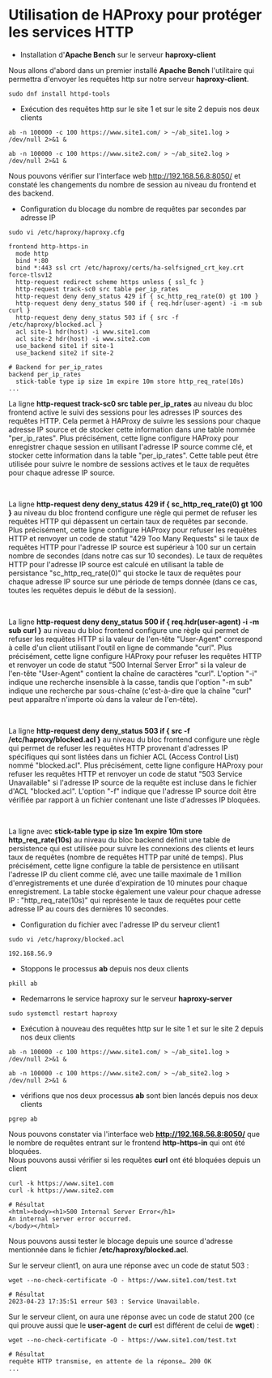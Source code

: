 # Utilisation de HAProxy pour protéger les services HTTP

- Installation d'**Apache Bench** sur le serveur **haproxy-client**

Nous allons d'abord dans un premier installé **Apache Bench** l'utilitaire qui permettra d'envoyer les requêtes http sur notre serveur **haproxy-client**.

```
sudo dnf install httpd-tools
```

- Exécution des requêtes http sur le site 1 et sur le site 2 depuis nos deux clients

```
ab -n 100000 -c 100 https://www.site1.com/ > ~/ab_site1.log > /dev/null 2>&1 &
```

```
ab -n 100000 -c 100 https://www.site2.com/ > ~/ab_site2.log > /dev/null 2>&1 &
```

Nous pouvons vérifier sur l'interface web http://192.168.56.8:8050/ et constaté les changements du nombre de session au niveau du frontend et des backend.

- Configuration du blocage du nombre de requêtes par secondes par adresse IP

```
sudo vi /etc/haproxy/haproxy.cfg
```

```
frontend http-https-in
  mode http
  bind *:80
  bind *:443 ssl crt /etc/haproxy/certs/ha-selfsigned_crt_key.crt force-tlsv12
  http-request redirect scheme https unless { ssl_fc }
  http-request track-sc0 src table per_ip_rates
  http-request deny deny_status 429 if { sc_http_req_rate(0) gt 100 }
  http-request deny deny_status 500 if { req.hdr(user-agent) -i -m sub curl }
  http-request deny deny_status 503 if { src -f /etc/haproxy/blocked.acl }
  acl site-1 hdr(host) -i www.site1.com
  acl site-2 hdr(host) -i www.site2.com
  use_backend site1 if site-1
  use_backend site2 if site-2

# Backend for per_ip_rates
backend per_ip_rates
  stick-table type ip size 1m expire 10m store http_req_rate(10s)
...
```

La ligne **http-request track-sc0 src table per_ip_rates** au niveau du bloc frontend active le suivi des sessions pour les adresses IP sources des requêtes HTTP. Cela permet à HAProxy de suivre les sessions pour chaque adresse IP source et de stocker cette information dans une table nommée "per_ip_rates".
Plus précisément, cette ligne configure HAProxy pour enregistrer chaque session en utilisant l'adresse IP source comme clé, et stocker cette information dans la table "per_ip_rates". Cette table peut être utilisée pour suivre le nombre de sessions actives et le taux de requêtes pour chaque adresse IP source.

<br>

La ligne **http-request deny deny_status 429 if { sc_http_req_rate(0) gt 100 }** au niveau du bloc frontend configure une règle qui permet de refuser les requêtes HTTP qui dépassent un certain taux de requêtes par seconde. Plus précisément, cette ligne configure HAProxy pour refuser les requêtes HTTP et renvoyer un code de statut "429 Too Many Requests" si le taux de requêtes HTTP pour l'adresse IP source est supérieur à 100 sur un certain nombre de secondes (dans notre cas sur 10 secondes). Le taux de requêtes HTTP pour l'adresse IP source est calculé en utilisant la table de persistance "sc_http_req_rate(0)" qui stocke le taux de requêtes pour chaque adresse IP source sur une période de temps donnée (dans ce cas, toutes les requêtes depuis le début de la session).

<br>

La ligne **http-request deny deny_status 500 if { req.hdr(user-agent) -i -m sub curl }** au niveau du bloc frontend configure une règle qui permet de refuser les requêtes HTTP si la valeur de l'en-tête "User-Agent" correspond à celle d'un client utilisant l'outil en ligne de commande "curl". Plus précisément, cette ligne configure HAProxy pour refuser les requêtes HTTP et renvoyer un code de statut "500 Internal Server Error" si la valeur de l'en-tête "User-Agent" contient la chaîne de caractères "curl". L'option "-i" indique une recherche insensible à la casse, tandis que l'option "-m sub" indique une recherche par sous-chaîne (c'est-à-dire que la chaîne "curl" peut apparaître n'importe où dans la valeur de l'en-tête).

<br>

La ligne **http-request deny deny_status 503 if { src -f /etc/haproxy/blocked.acl }** au niveau du bloc frontend configure une règle qui permet de refuser les requêtes HTTP provenant d'adresses IP spécifiques qui sont listées dans un fichier ACL (Access Control List) nommé "blocked.acl". Plus précisément, cette ligne configure HAProxy pour refuser les requêtes HTTP et renvoyer un code de statut "503 Service Unavailable" si l'adresse IP source de la requête est incluse dans le fichier d'ACL "blocked.acl". L'option "-f" indique que l'adresse IP source doit être vérifiée par rapport à un fichier contenant une liste d'adresses IP bloquées.

<br>

La ligne avec **stick-table type ip size 1m expire 10m store http_req_rate(10s)** au niveau du bloc backend définit une table de persistence qui est utilisée pour suivre les connexions des clients et leurs taux de requêtes (nombre de requêtes HTTP par unité de temps). Plus précisément, cette ligne configure la table de persistence en utilisant l'adresse IP du client comme clé, avec une taille maximale de 1 million d'enregistrements et une durée d'expiration de 10 minutes pour chaque enregistrement. La table stocke également une valeur pour chaque adresse IP : "http_req_rate(10s)" qui représente le taux de requêtes pour cette adresse IP au cours des dernières 10 secondes.

- Configuration du fichier avec l'adresse IP du serveur client1

```
sudo vi /etc/haproxy/blocked.acl
```

```
192.168.56.9
```

- Stoppons le processus **ab** depuis nos deux clients

```
pkill ab
```

- Redemarrons le service haproxy sur le serveur **haproxy-server**

```
sudo systemctl restart haproxy
```

- Exécution à nouveau des requêtes http sur le site 1 et sur le site 2 depuis nos deux clients

```
ab -n 100000 -c 100 https://www.site1.com/ > ~/ab_site1.log > /dev/null 2>&1 &
```

```
ab -n 100000 -c 100 https://www.site2.com/ > ~/ab_site2.log > /dev/null 2>&1 &
```

- vérifions que nos deux processus **ab** sont bien lancés depuis nos deux clients

```
pgrep ab
```

Nous pouvons constater via l'interface web **http://192.168.56.8:8050/** que le nombre de requêtes entrant sur le frontend **http-https-in** qui ont été bloquées.
<br>
Nous pouvons aussi vérifier si les requêtes **curl** ont été bloquées depuis un client

```
curl -k https://www.site1.com
curl -k https://www.site2.com
```

```
# Résultat
<html><body><h1>500 Internal Server Error</h1>
An internal server error occurred.
</body></html>
```

Nous pouvons aussi tester le blocage depuis une source d'adresse mentionnée dans le fichier **/etc/haproxy/blocked.acl**. <br>

Sur le serveur client1, on aura une réponse avec un code de statut 503 : 
```
wget --no-check-certificate -O - https://www.site1.com/test.txt
```

```
# Résultat
2023-04-23 17:35:51 erreur 503 : Service Unavailable.
```

Sur le serveur client, on aura une réponse avec un code de statut 200 (ce qui prouve aussi que le **user-agent** de **curl** est différent de celui de **wget**) :
```
wget --no-check-certificate -O - https://www.site1.com/test.txt
```

```
# Résultat
requête HTTP transmise, en attente de la réponse… 200 OK
...
```